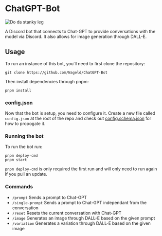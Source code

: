 # ChatGPT-Bot

![Do da stanky leg](https://img.shields.io/static/v1?label=do%20da&message=stanky%20leg&color=purple&style=for-the-badge)

A Discord bot that connects to Chat-GPT to provide conversations with the model via Discord. It also allows for image generation through DALL-E.

## Usage

To run an instance of this bot, you'll need to first clone the repository:

```
git clone https://github.com/Nageld/ChatGPT-Bot
```

Then install dependencies through pnpm:

```
pnpm install
```

### config.json

Now that the bot is setup, you need to configure it. Create a new file called `config.json` at the root of the repo and check out [config.schema.json](https://github.com/Nageld/ChatGPT-Bot/blob/main/config.schema.json) for how to propogate it.

### Running the bot

To run the bot run:

```
pnpm deploy-cmd
pnpm start
```

`pnpm deploy-cmd` is only required the first run and will only need to run again if you pull an update.

### Commands

-   `/prompt` Sends a prompt to Chat-GPT
-   `/single-prompt` Sends a prompt to Chat-GPT independant from the conversation
-   `/reset` Resets the current conversation with Chat-GPT
-   `/image` Generates an image through DALL-E based on the given prompt
-   `/variation` Generates a variation through DALL-E based on the given image
